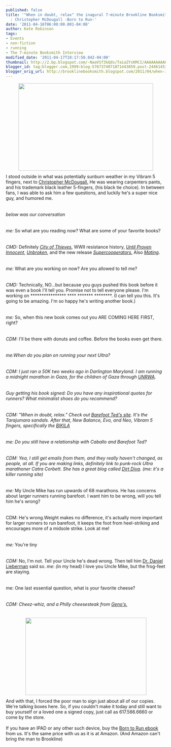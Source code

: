 ```yaml
---
published: false
title: '"When in doubt, relax" the inagural 7-minute Brookline Booksmith Interview
  : Christopher McDougall -Born to Run-'
date: '2011-04-16T06:00:00.001-04:00'
author: Kate Robinson
tags:
- Events
- non-fiction
- running
- The 7-minute Booksmith Interview
modified_date: '2011-04-17T10:17:50.842-04:00'
thumbnail: http://2.bp.blogspot.com/-NaaVSf3kQds/TaiaZYsKMCI/AAAAAAAAAO4/vtdPNN0Pd7w/s72-c/12222222222222222222.bmp
blogger_id: tag:blogger.com,1999:blog-5767374071871443859.post-2446145367037357635
blogger_orig_url: http://brooklinebooksmith.blogspot.com/2011/04/when-in-doubt-relax-inagural-7-minute.html
---
```


<div><img style="TEXT-ALIGN: center; MARGIN: 0px auto 10px; WIDTH: 424px; DISPLAY: block; HEIGHT: 274px; CURSOR: hand" id="BLOGGER_PHOTO_ID_5595892297922916386" border="0" alt="" src="http://2.bp.blogspot.com/-NaaVSf3kQds/TaiaZYsKMCI/AAAAAAAAAO4/vtdPNN0Pd7w/s400/12222222222222222222.bmp" /> I stood outside in what was potentially sunburn weather in my Vibram 5 fingers, next to <a href="http://www.chrismcdougall.com/">Christopher McDougall.</a> He was wearing carpenters pants, and his trademark black leather 5-fingers, (his black tie choice). In between fans, I was able to ask him a few questions, and luckily he's a super nice guy, and humored me.</div><br /><div></div><br /><div><em>below was our conversation</em></div><br /><div><em></em></div><br /><div><em></em><em></em><em>me:</em> So what are you reading now? What are some of your favorite books?</div><br /><div></div><br /><div><em>CMD:</em> Definitely <em><a href="http://www.brooklinebooksmith-shop.com/book/9780452295292">City of Thieves</a></em>, WWII resistance history, <em><a href="http://www.brooklinebooksmith-shop.com/book/9780312369125">Until Proven Innocent</a></em>, <em><a href="http://www.brooklinebooksmith-shop.com/book/9781400064168">Unbroken</a></em>, and the new release <a href="http://www.brooklinebooksmith-shop.com/book/9781439100189"><em>Supercooperators.</em></a> Also <em><a href="http://www.brooklinebooksmith-shop.com/book/9780679737094">Mating</a></em>.</div><br /><div></div><br /><div><em>me:</em> What are you working on now? Are you allowed to tell me?</div><br /><div></div><br /><div><em>CMD: </em>Technically, NO...but because you guys pushed this book before it was even a book I'll tell you. Promise not to tell everyone please. I'm working on **************** **** ******* ********. (I can tell you this. It's going to be amazing. I'm so happy he's writing another book.)</div><br /><div></div><br /><div><em>me:</em> So, when this new book comes out you ARE COMING HERE FIRST, right?</div><br /><div></div><br /><div><em>CDM: </em>I'll be there with donuts and coffee. Before the books even get there.</div><br /><div></div><br /><div><em>me:When do you plan on running your next Ultra? </em></div><br /><div></div><br /><div><em></em><em>CDM: I just ran a 50K two weeks ago in Darlington Maryland. I am running a midnight marathon in Gaza, for the children of Gaza through <a href="http://www.unrwa.org/etemplate.php?id=952">UNRWA</a>.</em></div><br /><div><em></em></div><br /><div><em></em><em>Guy getting his book signed: Do you have any inspirational quotes for runners? What minimalist shoes do you recommend? </em></div><br /><div></div><br /><div><em></em><em>CDM: "When in doubt, relax." Check out <a href="http://lunasandals.com/sandals">Barefoot Ted's site</a>. It's the Tarajumara sandals. After that, New Balance, Evo, and Neo, Vibram 5 fingers, specifically the <a href="http://www.vibramfivefingers.com/products/Five-Fingers-Bikila-Womens.htm">BIKILA</a></em> </div><br /><div></div><br /><div><em></em><em>me: Do you still have a relationship with Caballo and Barefoot Ted? </em></div><br /><div></div><br /><div><em></em><em>CDM: Yea, I still get emails from them, and they really haven't changed, as people, at all.</em> <em>If you are making links, definitely link to punk-rock Ultra marathoner Catra Corbett. She has a great blog called <a href="http://www.blogger.com/.http://trailgirl.blogspot.com/">Dirt Diva</a>. (me: it's a killer running site)</em></div><br /><div></div><br /><div><em></em><em>me:</em> My Uncle Mike has run upwards of 68 marathons. He has concerns about larger runners running barefoot. I want him to be wrong, will you tell him he's wrong?</div><br /><div></div><br /><div>CDM: He's wrong.Weight makes no difference, it's actually more important for larger runners to run barefoot, it keeps the foot from heel-striking and encourages more of a midsole strike. Look at me! </div><br /><div></div><br /><div><em>me:</em> You're tiny </div><br /><div></div><br /><div><em>CDM:</em> No, I'm not. Tell your Uncle he's dead wrong. Then tell him <a href="http://www.fas.harvard.edu/~skeleton/danlhome.html">Dr. Daniel Lieberman</a> said so. <em>me: (</em>in my head) I love you Uncle Mike, but the frog-feet are staying. </div><br /><div></div><br /><div>me: One last essential question, what is your favorite cheese? </div><br /><div></div><br /><div><em>CDM: Cheez-whiz, and a Philly cheesesteak from <a href="http://www.genosteaks.com/">Geno's. </a></em></div><br /><div><em></em></div><br /><div><em></em><img style="TEXT-ALIGN: center; MARGIN: 0px auto 10px; WIDTH: 381px; DISPLAY: block; HEIGHT: 243px; CURSOR: hand" id="BLOGGER_PHOTO_ID_5595892165494804514" border="0" alt="" src="http://2.bp.blogspot.com/-pLsVUBuEahM/TaiaRrW1kCI/AAAAAAAAAOw/gJLV--1uwJA/s400/11111111111111.bmp" /> And with that, I forced the poor man to sign just about all of our copies. We're talking boxes here. So, if you couldn't make it today and still want to buy yourself or a loved one a signed copy, just call as 617.566.6660 or come by the store.<br /><div></div><br /><div>If you have an IPAD or any other such device, buy the <a href="http://www.brooklinebooksmith-shop.com/google-ebooks/born-run-hidden-tribe-superathletes-and-greatest-race-world-has-never-seen">Born to Run ebook </a>from us. It's the same price with us as it is at Amazon. (And Amazon can't bring the man to Brookline)</div></div>
